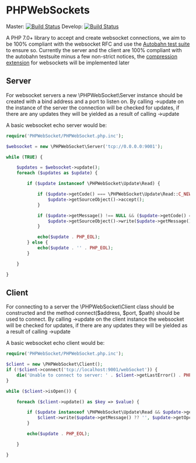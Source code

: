 # PHPWebSockets
Master: [![Build Status](https://travis-ci.org/WarriorXK/PHPWebSockets.svg?branch=master)](https://travis-ci.org/WarriorXK/PHPWebSockets) Develop: [![Build Status](https://travis-ci.org/WarriorXK/PHPWebSockets.svg?branch=develop)](https://travis-ci.org/WarriorXK/PHPWebSockets)

A PHP 7.0+ library to accept and create websocket connections, we aim to be 100% compliant with the websocket RFC and use the [Autobahn test suite](http://autobahn.ws/testsuite/) to ensure so.
Currently the server and the client are 100% compliant with the autobahn testsuite minus a few non-strict notices, the [compression extension](https://tools.ietf.org/html/rfc7692) for websockets will be implemented later

## Server
For websocket servers a new \PHPWebSocket\Server instance should be created with a bind address and a port to listen on.
By calling ->update on the instance of the server the connection will be checked for updates, if there are any updates they will be yielded as a result of calling ->update

A basic websocket echo server would be:

```php
require('PHPWebSocket/PHPWebSocket.php.inc');

$websocket = new \PHPWebSocket\Server('tcp://0.0.0.0:9001');

while (TRUE) {

    $updates = $websocket->update();
    foreach ($updates as $update) {

        if ($update instanceof \PHPWebSocket\Update\Read) {

            if ($update->getCode() === \PHPWebSocket\Update\Read::C_NEWCONNECTION) {
                $update->getSourceObject()->accept();
            }

            if ($update->getMessage() !== NULL && ($update->getCode() === \PHPWebSocket::OPCODE_CONTINUE || $update->getCode() === \PHPWebSocket::OPCODE_FRAME_TEXT || $update->getCode() === \PHPWebSocket::OPCODE_FRAME_BINARY) && !$update->getSourceObject()->isDisconnecting()) {
                $update->getSourceObject()->write($update->getMessage(), $update->getOpcode());
            }

            echo($update . PHP_EOL);
        } else {
            echo($update . '' . PHP_EOL);
        }

    }

}
```

## Client
For connecting to a server the \PHPWebSocket\Client class should be constructed and the method connect($address, $port, $path) should be used to connect.
By calling ->update on the client instance the websocket will be checked for updates, if there are any updates they will be yielded as a result of calling ->update

A basic websocket echo client would be:

```php
require('PHPWebSocket/PHPWebSocket.php.inc');

$client = new \PHPWebSocket\Client();
if (!$client->connect('tcp://localhost:9001/webSocket')) {
    die('Unable to connect to server: ' . $client->getLastError() . PHP_EOL);
}

while ($client->isOpen()) {

    foreach ($client->update() as $key => $value) {

        if ($update instanceof \PHPWebSocket\Update\Read && $update->getCode() === \PHPWebSocket\Update\Read::C_READ) {
            $client->write($update->getMessage() ?? '', $update->getOpcode());
        }

        echo($update . PHP_EOL);

    }

}
```
